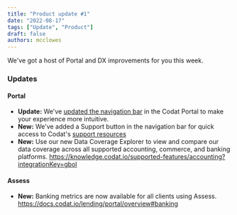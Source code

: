 ```yaml
---
title: "Product update #1"
date: "2022-08-17"
tags: ["Update", "Product"]
draft: false
authors: mcclowes
---
```


We've got a host of Portal and DX improvements for you this week.

<!--truncate-->

### Updates

#### Portal

- **Update:** We've [updated the navigation bar](https://docs.codat.io/changelog/portal-new-navigation) in the Codat Portal to make your experience more intuitive.
- **New:** We've added a Support button in the navigation bar for quick access to Codat's [support resources](https://codat.zendesk.com/hc/en-gb)
- **New:** Use our new Data Coverage Explorer to view and compare our data coverage across all supported accounting, commerce, and banking platforms. https://knowledge.codat.io/supported-features/accounting?integrationKey=gbol

#### Assess

- **New:** Banking metrics are now available for all clients using Assess. https://docs.codat.io/lending/portal/overview#banking
